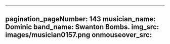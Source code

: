 ------
pagination_pageNumber: 143
musician_name: Dominic
band_name: Swanton Bombs.
img_src: images/musician0157.png
onmouseover_src: 
------